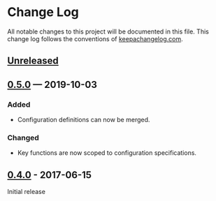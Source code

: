 # Change Log
All notable changes to this project will be documented in this file. This 
change log follows the conventions of 
[keepachangelog.com](http://keepachangelog.com/).

## [Unreleased]

## [0.5.0] — 2019-10-03
### Added
- Configuration definitions can now be merged.

### Changed
- Key functions are now scoped to configuration specifications.

## [0.4.0] - 2017-06-15
Initial release

[0.4.0]: https://github.com/logicblocks/configurati/compare/0.1.0...0.4.0
[0.5.0]: https://github.com/logicblocks/configurati/compare/0.4.0...0.5.0
[Unreleased]: https://github.com/logicblocks/configurati/compare/0.5.0...HEAD
